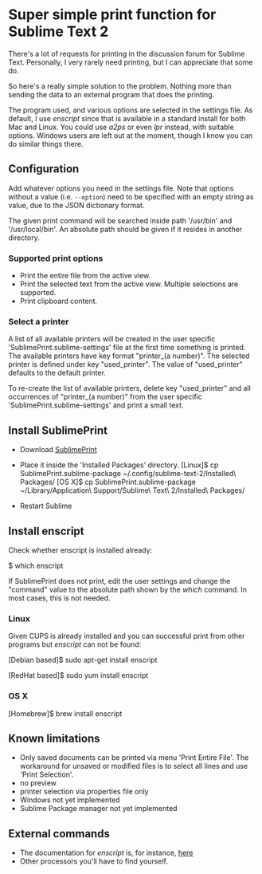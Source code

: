 # Super simple print function for Sublime Text 2

There's a lot of requests for printing in the discussion forum for
Sublime Text. Personally, I very rarely need printing, but I can appreciate
that some do.

So here's a really simple solution to the problem. Nothing more than sending
the data to an external program that does the printing.

The program used, and various options are selected in the settings file.
As default, I use *enscript* since that is available in a standard install
for both Mac and Linux. You could use *a2ps* or even *lpr* instead, with
suitable options. Windows users are left out at the moment, though I know
you can do similar things there.

## Configuration

Add whatever options you need in the settings file. Note that options without
a value (i.e. `--option`) need to be specified with an empty string as value,
due to the JSON dictionary format.

The given print command will be searched inside path '/usr/bin' and 
'/usr/local/bin'. An absolute path should be given if it resides in another
directory.

### Supported print options

* Print the entire file from the active view.
* Print the selected text from the active view. 
Multiple selections are supported.
* Print clipboard content.

### Select a printer

A list of all available printers will be created in the user specific 'SublimePrint.sublime-settings' file at the first 
time something is printed. The available printers have key format "printer_(a number)". The selected printer is defined 
under key "used_printer". The value of "used_printer" defaults to the default printer.

To re-create the list of available printers, delete key "used_printer" and all occurrences of "printer_(a number)" from 
the user specific 'SublimePrint.sublime-settings' and print a small text.

## Install SublimePrint

* Download [SublimePrint](https://github.com/freeella/SublimePrint.sublime-package/raw/master/SublimePrint.sublime-package)

* Place it inside the 'Installed Packages' directory.
[Linux]$ cp SublimePrint.sublime-package ~/.config/sublime-text-2/Installed\ Packages/
[OS X]$ cp SublimePrint.sublime-package ~/Library/Application\ Support/Sublime\ Text\ 2/Installed\ Packages/

* Restart Sublime


## Install enscript

Check whether enscript is installed already:

$ which enscript

If SublimePrint does not print, edit the user settings and change the "command" 
value to the absolute path shown by the *which* command. In most cases, this is 
not needed. 

### Linux

Given CUPS is already installed and you can successful print from other programs 
but *enscript* can not be found:

[Debian based]$ sudo apt-get install enscript

[RedHat based]$ sudo yum install enscript 

### OS X

[Homebrew]$ brew install enscript

## Known limitations

* Only saved documents can be printed via menu 'Print Entire File'. The workaround for
unsaved or modified files is to select all lines and use 'Print Selection'. 
* no preview
* printer selection via properties file only
* Windows not yet implemented
* Sublime Package manager not yet implemented

## External commands

* The documentation for *enscript* is, for instance,
  [here](http://linux.die.net/man/1/enscript)
* Other processors you'll have to find yourself.
